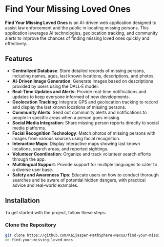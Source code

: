 # Find Your Missing Loved Ones

**Find Your Missing Loved Ones** is an AI-driven web application designed to assist law enforcement and the public in locating missing persons. This application leverages AI technologies, geolocation tracking, and community alerts to improve the chances of finding missing loved ones quickly and effectively.

## Features

- **Centralized Database**: Store detailed records of missing persons, including names, ages, last known locations, descriptions, and photos.
- **AI-Driven Image Generation**: Generate images based on descriptions provided by users using the DALL·E model.
- **Real-Time Updates and Alerts**: Provide real-time notifications and updates to keep everyone informed of new developments.
- **Geolocation Tracking**: Integrate GPS and geolocation tracking to record and display the last known locations of missing persons.
- **Community Alerts**: Send out community alerts and notifications to people in specific areas when a person goes missing.
- **Social Media Integration**: Share missing person reports directly to social media platforms.
- **Facial Recognition Technology**: Match photos of missing persons with images from various sources using facial recognition.
- **Interactive Maps**: Display interactive maps showing last known locations, search areas, and reported sightings.
- **Volunteer Coordination**: Organize and track volunteer search efforts through the app.
- **Multilingual Support**: Provide support for multiple languages to cater to a diverse user base.
- **Safety and Awareness Tips**: Educate users on how to conduct thorough searches and be aware of potential hidden dangers, with practical advice and real-world examples.

## Installation

To get started with the project, follow these steps:

### Clone the Repository

```bash
git clone https://github.com/Kaijasper-MathSphere-Nexus/find-your-missing-loved-ones.git
cd find-your-missing-loved-ones
